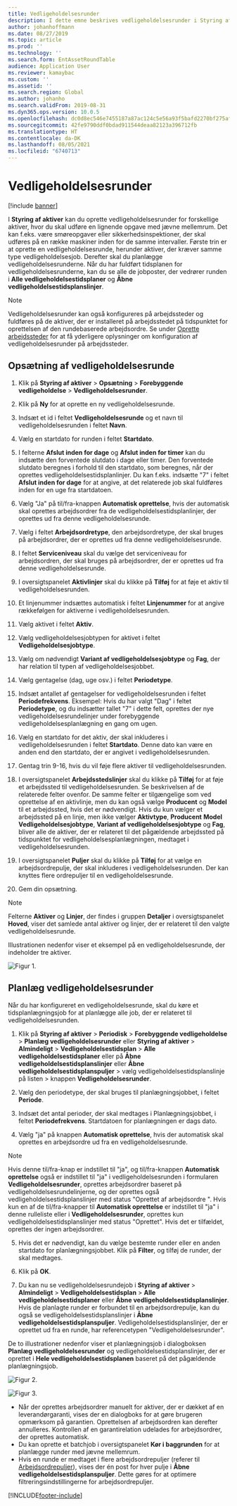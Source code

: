 ```yaml
---
title: Vedligeholdelsesrunder
description: I dette emne beskrives vedligeholdelsesrunder i Styring af aktiver.
author: johanhoffmann
ms.date: 08/27/2019
ms.topic: article
ms.prod: ''
ms.technology: ''
ms.search.form: EntAssetRoundTable
audience: Application User
ms.reviewer: kamaybac
ms.custom: ''
ms.assetid: ''
ms.search.region: Global
ms.author: johanho
ms.search.validFrom: 2019-08-31
ms.dyn365.ops.version: 10.0.5
ms.openlocfilehash: dc0d8ec546e7455187a87ac124c5e56a93f5bafd2270bf275af950991fc4b87e
ms.sourcegitcommit: 42fe9790ddf0bdad911544deaa82123a396712fb
ms.translationtype: HT
ms.contentlocale: da-DK
ms.lasthandoff: 08/05/2021
ms.locfileid: "6740713"
---
```

# <a name="maintenance-rounds"></a>Vedligeholdelsesrunder

[!include [banner](../../includes/banner.md)]

 

I **Styring af aktiver** kan du oprette vedligeholdelsesrunder for forskellige aktiver, hvor du skal udføre en lignende opgave med jævne mellemrum. Det kan f.eks. være smøreopgaver eller sikkerhedsinspektioner, der skal udføres på en række maskiner inden for de samme intervaller. Første trin er at oprette en vedligeholdelsesrunde, herunder aktiver, der kræver samme type vedligeholdelsesjob. Derefter skal du planlægge vedligeholdelsesrunderne. Når du har fuldført tidsplanen for vedligeholdelsesrunderne, kan du se alle de jobposter, der vedrører runden i **Alle vedligeholdelsestidsplaner** og **Åbne vedligeholdelsestidsplanslinjer**.

>[!NOTE]
>Vedligeholdelsesrunder kan også konfigureres på arbejdssteder og fuldføres på de aktiver, der er installeret på arbejdsstedet på tidspunktet for oprettelsen af den rundebaserede arbejdsordre. Se under [Oprette arbejdssteder](../functional-locations/create-functional-locations.md) for at få yderligere oplysninger om konfiguration af vedligeholdelsesrunder på arbejdssteder.

## <a name="set-up-a-maintenance-round"></a>Opsætning af vedligeholdelsesrunde

1. Klik på **Styring af aktiver** > **Opsætning** > **Forebyggende vedligeholdelse** > **Vedligeholdelsesrunder**.

2. Klik på **Ny** for at oprette en ny vedligeholdelsesrunde.

3. Indsæt et id i feltet **Vedligeholdelsesrunde** og et navn til vedligeholdelsesrunden i feltet **Navn**.

4. Vælg en startdato for runden i feltet **Startdato**.

5. I felterne **Afslut inden for dage** og **Afslut inden for timer** kan du indsætte den forventede slutdato i dage eller timer. Den forventede slutdato beregnes i forhold til den startdato, som beregnes, når der oprettes vedligeholdelsestidsplanlinjer. Du kan f.eks. indsætte "7" i feltet **Afslut inden for dage** for at angive, at det relaterede job skal fuldføres inden for en uge fra startdatoen.

6. Vælg "Ja" på til/fra-knappen **Automatisk oprettelse**, hvis der automatisk skal oprettes arbejdsordrer fra de vedligeholdelsestidsplanlinjer, der oprettes ud fra denne vedligeholdelsesrunde.

7. Vælg i feltet **Arbejdsordretype**, den arbejdsordretype, der skal bruges på arbejdsordrer, der er oprettes ud fra denne vedligeholdelsesrunde.

8. I feltet **Serviceniveau** skal du vælge det serviceniveau for arbejdsordren, der skal bruges på arbejdsordrer, der er oprettes ud fra denne vedligeholdelsesrunde.

9. I oversigtspanelet **Aktivlinjer** skal du klikke på **Tilføj** for at føje et aktiv til vedligeholdelsesrunden.

10. Et linjenummer indsættes automatisk i feltet **Linjenummer** for at angive rækkefølgen for aktiverne i vedligeholdelsesrunden.

11. Vælg aktivet i feltet **Aktiv**.

12. Vælg vedligeholdelsesjobtypen for aktivet i feltet **Vedligeholdelsesjobtype**.

13. Vælg om nødvendigt **Variant af vedligeholdelsesjobtype** og **Fag**, der har relation til typen af vedligeholdelsesjobbet.

14. Vælg gentagelse (dag, uge osv.) i feltet **Periodetype**.

15. Indsæt antallet af gentagelser for vedligeholdelsesrunden i feltet **Periodefrekvens**. Eksempel: Hvis du har valgt "Dag" i feltet **Periodetype**, og du indsætter tallet "7" i dette felt, oprettes der nye vedligeholdelsesrundelinjer under forebyggende vedligeholdelsesplanlægning en gang om ugen.

16. Vælg en startdato for det aktiv, der skal inkluderes i vedligeholdelsesrunden i feltet **Startdato**. Denne dato kan være en anden end den startdato, der er angivet i vedligeholdelsesrunden.

17. Gentag trin 9-16, hvis du vil føje flere aktiver til vedligeholdelsesrunden.

18. I oversigtspanelet **Arbejdsstedslinjer** skal du klikke på **Tilføj** for at føje et arbejdssted til vedligeholdelsesrunden. Se beskrivelsen af de relaterede felter ovenfor. De samme felter er tilgængelige som ved oprettelse af en aktivlinje, men du kan også vælge **Producent** og **Model** til et arbejdssted, hvis det er nødvendigt. Hvis du kun vælger et arbejdssted på en linje, men ikke vælger **Aktivtype**, **Producent** **Model** **Vedligeholdelsesjobtype**, **Variant af vedligeholdelsesjobtype** og **Fag**, bliver alle de aktiver, der er relateret til det pågældende arbejdssted på tidspunktet for vedligeholdelsesplanlægningen, medtaget i vedligeholdelsesrunden.

19. I oversigtspanelet **Puljer** skal du klikke på **Tilføj** for at vælge en arbejdsordrepulje, der skal inkluderes i vedligeholdelsesrunden. Der kan knyttes flere ordrepuljer til en vedligeholdelsesrunde.

20. Gem din opsætning.

>[!NOTE]
>Felterne **Aktiver** og **Linjer**, der findes i gruppen **Detaljer** i oversigtspanelet **Hoved**, viser det samlede antal aktiver og linjer, der er relateret til den valgte vedligeholdelsesrunde.

Illustrationen nedenfor viser et eksempel på en vedligeholdelsesrunde, der indeholder tre aktiver.

![Figur 1.](media/13-preventive-maintenance.png)


## <a name="schedule-maintenance-rounds"></a>Planlæg vedligeholdelsesrunder

Når du har konfigureret en vedligeholdelsesrunde, skal du køre et tidsplanlægningsjob for at planlægge alle job, der er relateret til vedligeholdelsesrunden.

1. Klik på **Styring af aktiver** > **Periodisk** > **Forebyggende vedligeholdelse** > **Planlæg vedligeholdelsesrunder** eller **Styring af aktiver** > **Almindeligt** > **Vedligeholdelsestidsplan** > **Alle vedligeholdelsestidsplaner** eller på **Åbne vedligeholdelsestidsplanslinjer** eller **Åbne vedligeholdelsestidsplanspuljer** > vælg vedligeholdelsestidsplanslinje på listen > knappen **Vedligeholdelsesrunder**.

2. Vælg den periodetype, der skal bruges til planlægningsjobbet, i feltet **Periode**.

3. Indsæt det antal perioder, der skal medtages i Planlægningsjobbet, i feltet **Periodefrekvens**. Startdatoen for planlægningen er dags dato.

4. Vælg "ja" på knappen **Automatisk oprettelse**, hvis der automatisk skal oprettes en arbejdsordre ud fra en vedligeholdelsesrunde.

>[!NOTE]
>Hvis denne til/fra-knap er indstillet til "ja", og til/fra-knappen **Automatisk oprettelse** også er indstillet til "ja" i vedligeholdelsesrunden i formularen **Vedligeholdelsesrunder**, oprettes arbejdsordrer baseret på vedligeholdelsesrundelinjerne, og der oprettes også vedligeholdelsestidsplanslinjer med status "Oprettet af arbejdsordre ". Hvis kun en af de til/fra-knapper til **Automatisk oprettelse** er indstillet til "ja" i denne rulleliste eller i **Vedligeholdelsesrunder**, oprettes kun vedligeholdelsestidsplanslinjer med status "Oprettet". Hvis det er tilfældet, oprettes der ingen arbejdsordrer.

5. Hvis det er nødvendigt, kan du vælge bestemte runder eller en anden startdato for planlægningsjobbet. Klik på **Filter**, og tilføj de runder, der skal medtages.

6. Klik på **OK**.

7. Du kan nu se vedligeholdelsesrundejob i **Styring af aktiver** > **Almindeligt** > **Vedligeholdelsestidsplan** > **Alle vedligeholdelsestidsplaner** eller **Åbne vedligeholdelsestidsplanslinjer**. Hvis de planlagte runder er forbundet til en arbejdsordrepulje, kan du også se vedligeholdelsestidsplanslinjer i **Åbne vedligeholdelsestidsplanspuljer**. Vedligeholdelsestidsplanslinjer, der er oprettet ud fra en runde, har referencetypen "Vedligeholdelsesrunder".

De to illustrationer nedenfor viser et planlægningsjob i dialogboksen **Planlæg vedligeholdelsesrunder** og vedligeholdelsestidsplanslinjer, der er oprettet i **Hele vedligeholdelsestidsplanen** baseret på det pågældende planlægningsjob.

![Figur 2.](media/14-preventive-maintenance.png)

![Figur 3.](media/15-preventive-maintenance.png)

- Når der oprettes arbejdsordrer manuelt for aktiver, der er dækket af en leverandørgaranti, vises der en dialogboks for at gøre brugeren opmærksom på garantien. Oprettelsen af arbejdsordren kan derefter annulleres. Kontrollen af en garantirelation udelades for arbejdsordrer, der oprettes automatisk.  
- Du kan oprette et batchjob i oversigtspanelet **Kør i baggrunden** for at planlægge runder med jævne mellemrum.  
- Hvis en runde er medtaget i flere arbejdsordrepuljer (referer til [Arbejdsordrepuljer](../work-orders/work-order-pools.md)), vises der én post for hver pulje i **Åbne vedligeholdelsestidsplanspuljer**. Dette gøres for at optimere filtreringsindstillingerne for arbejdsordrepuljer.



[!INCLUDE[footer-include](../../../includes/footer-banner.md)]